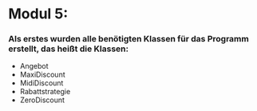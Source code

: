 # Modul 5:
### Als erstes wurden alle benötigten Klassen für das Programm erstellt, das heißt die Klassen:
- Angebot
- MaxiDiscount
- MidiDiscount
- Rabattstrategie
- ZeroDiscount
